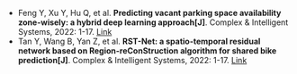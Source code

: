 * Feng Y, Xu Y, Hu Q, et al. <b>Predicting vacant parking space availability zone-wisely: a hybrid deep learning approach[J]</b>. Complex & Intelligent Systems, 2022: 1-17. [Link](https://link.springer.com/article/10.1007/s40747-022-00700-1)
* Tan Y, Wang B, Yan Z, et al. <b>RST-Net: a spatio-temporal residual network based on Region-reConStruction algorithm for shared bike prediction[J]</b>. Complex & Intelligent Systems, 2022: 1-17. [Link](https://link.springer.com/article/10.1007/s40747-022-00781-y)
